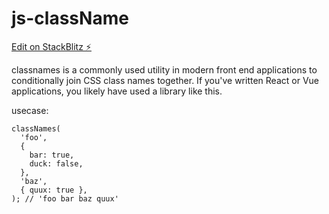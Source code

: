 # js-className

[Edit on StackBlitz ⚡️](https://stackblitz.com/edit/js-fk3azo)

classnames is a commonly used utility in modern front end applications to conditionally join CSS class names together. If you've written React or Vue applications, you likely have used a library like this.

usecase:
```
classNames(
  'foo',
  {
    bar: true,
    duck: false,
  },
  'baz',
  { quux: true },
); // 'foo bar baz quux'
```
